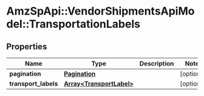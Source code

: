 # AmzSpApi::VendorShipmentsApiModel::TransportationLabels

## Properties
Name | Type | Description | Notes
------------ | ------------- | ------------- | -------------
**pagination** | [**Pagination**](Pagination.md) |  | [optional] 
**transport_labels** | [**Array&lt;TransportLabel&gt;**](TransportLabel.md) |  | [optional] 

